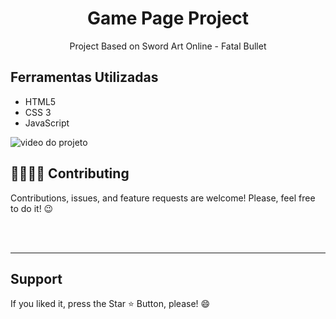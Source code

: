 <h1 align="center"> Game Page Project </h1> 

<p align="center">Project Based on Sword Art Online - Fatal Bullet</p>

## Ferramentas Utilizadas
- HTML5
- CSS 3
- JavaScript

<img src="src/video/sao-project.gif" alt="video do projeto">


## 🫱🏻‍🫲🏻 Contributing
<p> Contributions, issues, and feature requests are welcome! Please, feel free to do it! 😉 </p>

<br>

<br>
<hr>
<h2> Support </h2>
<p> If you liked it, press the Star ⭐ Button, please! 😄 </p>
